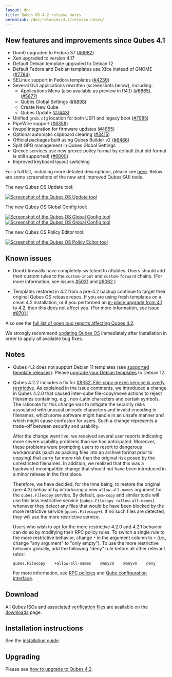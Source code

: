 ```yaml
---
layout: doc
title: Qubes OS 4.2 release notes
permalink: /doc/releases/4.2/release-notes/
---
```


## New features and improvements since Qubes 4.1

- Dom0 upgraded to Fedora 37 ([#6982](https://github.com/QubesOS/qubes-issues/issues/6982))
- Xen upgraded to version 4.17
- Default Debian template upgraded to Debian 12
- Default Fedora and Debian templates use Xfce instead of GNOME ([#7784](https://github.com/QubesOS/qubes-issues/issues/7784))
- SELinux support in Fedora templates ([#4239](https://github.com/QubesOS/qubes-issues/issues/4239))
- Several GUI applications rewritten (screenshots below), including:
  - Applications Menu (also available as preview in R4.1) ([#6665](https://github.com/QubesOS/qubes-issues/issues/6665)), ([#5677](https://github.com/QubesOS/qubes-issues/issues/5677))
  - Qubes Global Settings ([#6898](https://github.com/QubesOS/qubes-issues/issues/6898))
  - Create New Qube
  - Qubes Update ([#7443](https://github.com/QubesOS/qubes-issues/issues/7443))
- Unified `grub.cfg` location for both UEFI and legacy boot ([#7985](https://github.com/QubesOS/qubes-issues/issues/7985))
- PipeWire support ([#6358](https://github.com/QubesOS/qubes-issues/issues/6358))
- fwupd integration for firmware updates ([#4855](https://github.com/QubesOS/qubes-issues/issues/4855))
- Optional automatic clipboard clearing ([#3415](https://github.com/QubesOS/qubes-issues/issues/3415))
- Official packages built using Qubes Builder v2 ([#6486](https://github.com/QubesOS/qubes-issues/issues/6486))
- Split GPG management in Qubes Global Settings
- Qrexec services use new qrexec policy format by default (but old format is still supported) ([#8000](https://github.com/QubesOS/qubes-issues/issues/8000))
- Improved keyboard layout switching

For a full list, including more detailed descriptions, please see [here](https://github.com/QubesOS/qubes-issues/issues?q=is%3Aissue+sort%3Aupdated-desc+milestone%3A%22Release+4.2%22+label%3A%22release+notes%22+is%3Aclosed). Below are some screenshots of the new and improved Qubes GUI tools.

The new Qubes OS Update tool:

[![Screenshot of the Qubes OS Update tool](/attachment/site/4-2_update.png)](/attachment/site/4-2_update.png)

The new Qubes OS Global Config tool:

[![Screenshot of the Qubes OS Global Config tool](/attachment/site/4-2_global-config_1.png)](/attachment/site/4-2_global-config_1.png)
[![Screenshot of the Qubes OS Global Config tool](/attachment/site/4-2_global-config_2.png)](/attachment/site/4-2_global-config_2.png)

The new Qubes OS Policy Editor tool:

[![Screenshot of the Qubes OS Policy Editor tool](/attachment/site/4-2_policy-editor.png)](/attachment/site/4-2_policy-editor.png)

## Known issues

- DomU firewalls have completely switched to nftables. Users should add their custom rules to the `custom-input` and `custom-forward` chains. (For more information, see issues [#5031](https://github.com/QubesOS/qubes-issues/issues/5031) and [#6062](https://github.com/QubesOS/qubes-issues/issues/6062).)

- Templates restored in 4.2 from a pre-4.2 backup continue to target their original Qubes OS release repos. If you are using fresh templates on a clean 4.2 installation, or if you performed an [in-place upgrade from 4.1 to 4.2](/doc/upgrade/4.2/#in-place-upgrade), then this does not affect you. (For more information, see issue [#8701](https://github.com/QubesOS/qubes-issues/issues/8701).)

Also see the [full list of open bug reports affecting Qubes 4.2](https://github.com/QubesOS/qubes-issues/issues?q=is%3Aissue+label%3Aaffects-4.2+label%3A%22T%3A+bug%22+is%3Aopen).

We strongly recommend [updating Qubes OS](/doc/how-to-update/) immediately after installation in order to apply all available bug fixes.

## Notes

- Qubes 4.2 does not support Debian 11 templates (see [supported template releases](/doc/supported-releases/#templates)). Please [upgrade your Debian templates](/doc/templates/debian/#upgrading) to Debian 12.

- Qubes 4.2.2 includes a fix for [#8332: File-copy qrexec service is overly restrictive](https://github.com/QubesOS/qubes-issues/issues/8332). As explained in the issue comments, we introduced a change in Qubes 4.2.0 that caused inter-qube file-copy/move actions to reject filenames containing, e.g., non-Latin characters and certain symbols. The rationale for this change was to mitigate the security risks associated with unusual unicode characters and invalid encoding in filenames, which some software might handle in an unsafe manner and which might cause confusion for users. Such a change represents a trade-off between security and usability.
  
  After the change went live, we received several user reports indicating more severe usability problems than we had anticipated. Moreover, these problems were prompting users to resort to dangerous workarounds (such as packing files into an archive format prior to copying) that carry far more risk than the original risk posed by the unrestricted filenames. In addition, we realized that this was a backward-incompatible change that should not have been introduced in a minor release in the first place.
  
  Therefore, we have decided, for the time being, to restore the original (pre-4.2) behavior by introducing a new `allow-all-names` argument for the `qubes.Filecopy` service. By default, `qvm-copy` and similar tools will use this less restrictive service (`qubes.Filecopy +allow-all-names`) whenever they detect any files that would be have been blocked by the more restrictive service (`qubes.Filecopy+`). If no such files are detected, they will use the more restrictive service.
  
  Users who wish to opt for the more restrictive 4.2.0 and 4.2.1 behavior can do so by modifying their RPC policy rules. To switch a single rule to the more restrictive behavior, change `*` in the argument column to `+` (i.e., change "any argument" to "only empty"). To use the more restrictive behavior globally, add the following "deny" rule before all other relevant rules:
  
  ```
  qubes.Filecopy    +allow-all-names    @anyvm    @anyvm    deny
  ```
  
  For more information, see [RPC policies](/doc/rpc-policy/) and [Qube configuration interface](/doc/vm-interface/#qubes-rpc).

## Download

All Qubes ISOs and associated [verification files](/security/verifying-signatures/) are available on the [downloads](/downloads/) page.

## Installation instructions

See the [installation guide](/doc/installation-guide/).

## Upgrading

Please see [how to upgrade to Qubes 4.2](/doc/upgrade/4.2/).
